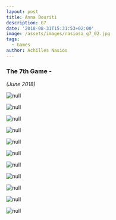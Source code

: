 ```yaml
---
layout: post
title: Anna Bouriti
description: G7
date: '2018-08-31T15:31:53+02:00'
image: /assets/images/nasiosa_g7_02.jpg
tags:
  - Games
author: Achilles Nasios
---
```

### The 7th Game -

_(June 2018)_

![null](/assets/images/mpouriti_g7_01.jpg)

![null](/assets/images/mpouriti_g7_02.jpg)

![null](/assets/images/mpouriti_g7_03.jpg)

![null](/assets/images/mpouriti_g7_04.jpg)

![null](/assets/images/mpouriti_g7_05.jpg)

![null](/assets/images/mpouriti_g7_06.jpg)

![null](/assets/images/mpouriti_g7_07.jpg)

![null](/assets/images/mpouriti_g7_08.jpg)

![null](/assets/images/mpouriti_g7_09.jpg)

![null](/assets/images/mpouriti_g7_11.jpg)

![null](/assets/images/mpouriti_g7_12.jpg)

![](<>)
![](<>)
![](<>)
![](<>)
![](<>)
![](<>)
![](<>)
![](<>)
![](<>)
![](<>)
![](<>)
![](<>)
